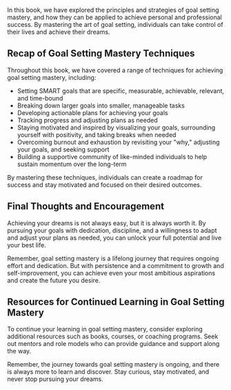 

In this book, we have explored the principles and strategies of goal setting mastery, and how they can be applied to achieve personal and professional success. By mastering the art of goal setting, individuals can take control of their lives and achieve their dreams.

Recap of Goal Setting Mastery Techniques
----------------------------------------

Throughout this book, we have covered a range of techniques for achieving goal setting mastery, including:

* Setting SMART goals that are specific, measurable, achievable, relevant, and time-bound
* Breaking down larger goals into smaller, manageable tasks
* Developing actionable plans for achieving your goals
* Tracking progress and adjusting plans as needed
* Staying motivated and inspired by visualizing your goals, surrounding yourself with positivity, and taking breaks when needed
* Overcoming burnout and exhaustion by revisiting your "why," adjusting your goals, and seeking support
* Building a supportive community of like-minded individuals to help sustain momentum over the long-term

By mastering these techniques, individuals can create a roadmap for success and stay motivated and focused on their desired outcomes.

Final Thoughts and Encouragement
--------------------------------

Achieving your dreams is not always easy, but it is always worth it. By pursuing your goals with dedication, discipline, and a willingness to adapt and adjust your plans as needed, you can unlock your full potential and live your best life.

Remember, goal setting mastery is a lifelong journey that requires ongoing effort and dedication. But with persistence and a commitment to growth and self-improvement, you can achieve even your most ambitious aspirations and create the future you desire.

Resources for Continued Learning in Goal Setting Mastery
--------------------------------------------------------

To continue your learning in goal setting mastery, consider exploring additional resources such as books, courses, or coaching programs. Seek out mentors and role models who can provide guidance and support along the way.

Remember, the journey towards goal setting mastery is ongoing, and there is always more to learn and discover. Stay curious, stay motivated, and never stop pursuing your dreams.